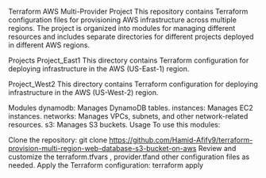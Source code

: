 Terraform AWS Multi-Provider Project
This repository contains Terraform configuration files for provisioning AWS infrastructure across multiple regions. The project is organized into modules for managing different resources and includes separate directories for different projects deployed in different AWS regions.

Projects
Project_East1
This directory contains Terraform configuration for deploying infrastructure in the AWS (US-East-1) region.

Project_West2
This directory contains Terraform configuration for deploying infrastructure in the AWS (US-West-2) region.

Modules
dynamodb: Manages DynamoDB tables.
instances: Manages EC2 instances.
networks: Manages VPCs, subnets, and other network-related resources.
s3: Manages S3 buckets.
Usage
To use this modules:

Clone the repository: git clone 
https://github.com/Hamid-Afify9/terraform-provision-multi-region-web-database-s3-bucket-on-aws
Review and customize the terraform.tfvars , provider.tfand other configuration files as needed.
Apply the Terraform configuration: terraform apply
